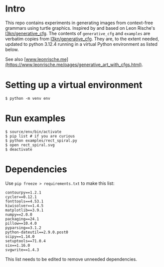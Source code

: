 

# Intro

This repo contains experiments in generating images from context-free grammars using turtle graphics.  Inspired by and based on Leon Rische's [l3kn/generative_cfg](https://github.com/l3kn/generative_cfg/tree/master?tab=readme-ov-file). The contents of `generative_cfg` and `examples` are verbatim copies from [l3kn/generative_cfg](https://github.com/l3kn/generative_cfg/tree/master?tab=readme-ov-file).  They are, to the extent needed, updated to python 3.12.4 running in a virtual Python environment as listed below.


See also [www.leonrische.me](https://www.leonrische.me/pages/generative_art_with_cfgs.html).


# Setting up a virtual environment

```
$ python -m venv env
```

# Run examples

```
$ source/env/bin/activate
$ pip list # if you are curious
$ python examples/rect_spiral.py
$ open rect_spiral.svg
$ deactivate
```

# Dependencies

Use `pip freeze > requirements.txt` to make this list:

```
contourpy==1.2.1
cycler==0.12.1
fonttools==4.53.1
kiwisolver==1.4.5
matplotlib==3.9.1
numpy==2.0.0
packaging==24.1
pillow==10.4.0
pyparsing==3.1.2
python-dateutil==2.9.0.post0
scipy==1.14.0
setuptools==71.0.4
six==1.16.0
svgwrite==1.4.3
```

This list needs to be edited to remove unneeded dependencies.

